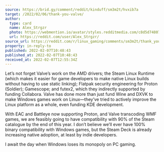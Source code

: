 ```yaml
---
source: https://brid.gy/comment/reddit/kinduff/sm3m2t/hvxib7a
target: /2022/02/06/thank-you-valve/
author:
  type: card
  name: Alex_Strgzr
  photo: https://webmention.io/avatar/styles.redditmedia.com/c8d5d74807a265dc53dd11e727123d03832546c76ecaaa5bfedd464b99e41518.png
  url: https://reddit.com/user/Alex_Strgzr/
source_url: https://reddit.com/r/linux_gaming/comments/sm3m2t/thank_you_valve/hvxib7a/
property: in-reply-to
published: 2022-02-07T10:48:43
published_at: 2022-02-07T10:48:43
received_at: 2022-02-07T12:55:34Z
---
```


Let’s not forget Valve’s work on the AMD drivers; the Steam Linux Runtime (which makes it easier for game developers to make native Linux builds without having to use static linking); Flatpak security engineering for Proton (Soldier); Gamescope; and futex2, which they indirectly supported by funding Collabora. Valve has done more than just fund Wine and DXVK to make Windows games work on Linux—they’ve tried to actively improve the Linux platform as a whole, even funding KDE development.

With EAC and Battleye now supporting Proton, and Valve transcoding WMF games, we are feasibly going to have compatibility with 90% of the Steam catalogue by the end of this year. I don’t believe we’ll ever have 100% binary compatibility with Windows games, but the Steam Deck is already increasing native adoption, at least by indie developers. 

I await the day when Windows loses its monopoly on PC gaming.